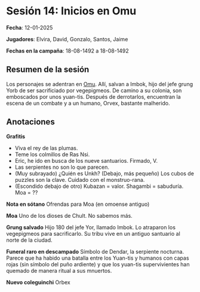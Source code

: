 # Sesión 14: Inicios en Omu

**Fecha**: 12-01-2025

**Jugadores**: Elvira, David, Gonzalo, Santos, Jaime

**Fechas en la campaña**: 18-08-1492 a 18-08-1492

## Resumen de la sesión

Los personajes se adentran en [Omu](/lugares/Omu). Allí, salvan a Imbok, hijo del jefe grung Yorb de ser sacrificiado por vegepigmeos. De camino a
su colonia, son emboscados por unos yuan-tis. Después de derrotarlos, encuentran la escena de un combate y a un humano, Orvex, bastante malherido.

## Anotaciones
**Grafitis**
* Viva el rey de las plumas.
* Teme los colmillos de Ras Nsi.
* Eric, he ido en busca de los nueve santuarios. Firmado, V.
* Las serpientes no son lo que parecen.
* (Muy subrayado) ¿Quién es Unkh? (Debajo, más pequeño) Los cubos de puzzles son la clave. Cuidado con el monstruo-rana.
* (Escondido debajo de otro) Kubazan = valor. Shagambi = sabuduría. Moa = ??

**Nota en sótano** Ofrendas para Moa (en omoense antiguo)

**Moa** Uno de los dioses de Chult. No sabemos más.

**Grung salvado** Hijo 180 del jefe Yor, llamado Imbok. Lo atraparon los vegepigmeos para sacrificarlo. Su tribu vive en un antiguo santuario al norte de la ciudad.

**Funeral raro en descampado** Símbolo de Dendar, la serpiente nocturna. Parece que ha habido una batalla entre los Yuan-tis y humanos con capas rojas (sin símbolo del puño ardiente) y que los yuan-tis supervivientes han quemado de manera ritual a sus mnuertos.

**Nuevo coleguinchi** Orbex


